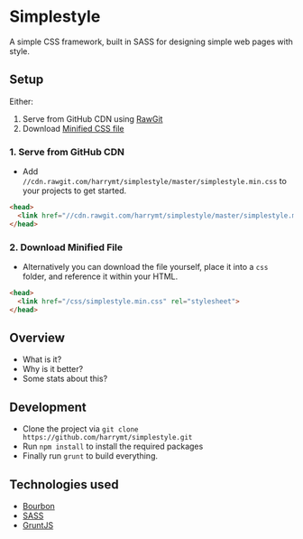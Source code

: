 # Simplestyle

A simple CSS framework, built in SASS for designing simple web pages with style.

## Setup

Either:

1. Serve from GitHub CDN using [RawGit](http://rawgit.com/)
2. Download [Minified CSS file](/simplestyle.min.css)


### 1. Serve from GitHub CDN

- Add `//cdn.rawgit.com/harrymt/simplestyle/master/simplestyle.min.css` to your projects to get started.


```html
<head>
  <link href="//cdn.rawgit.com/harrymt/simplestyle/master/simplestyle.min.css" rel="stylesheet">
</head>
```

### 2. Download Minified File

- Alternatively you can download the file yourself, place it into a `css` folder, and reference it within your HTML.


```html
<head>
  <link href="/css/simplestyle.min.css" rel="stylesheet">
</head>
```

## Overview

- What is it?
- Why is it better?
- Some stats about this?

## Development

- Clone the project via `git clone https://github.com/harrymt/simplestyle.git`
- Run `npm install` to install the required packages
- Finally run `grunt` to build everything.


## Technologies used

- [Bourbon](http://bourbon.io/)
- [SASS](http://sass-lang.com/)
- [GruntJS](http://gruntjs.com/)
